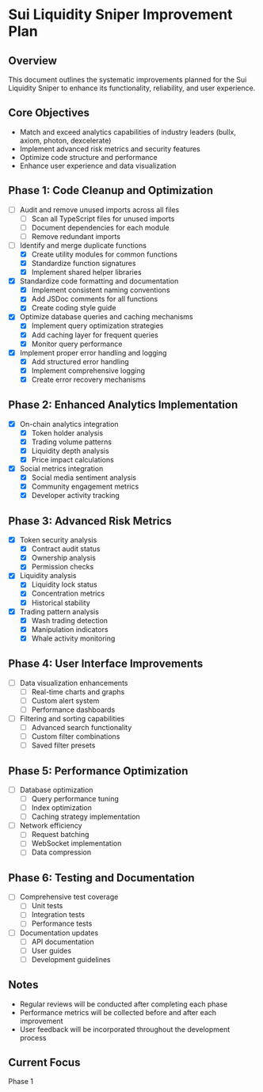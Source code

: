 # Sui Liquidity Sniper Improvement Plan

## Overview

This document outlines the systematic improvements planned for the Sui Liquidity Sniper to enhance its functionality, reliability, and user experience.

## Core Objectives
- Match and exceed analytics capabilities of industry leaders (bullx, axiom, photon, dexcelerate)
- Implement advanced risk metrics and security features
- Optimize code structure and performance
- Enhance user experience and data visualization

## Phase 1: Code Cleanup and Optimization
- [ ] Audit and remove unused imports across all files
  - [ ] Scan all TypeScript files for unused imports
  - [ ] Document dependencies for each module
  - [ ] Remove redundant imports
- [ ] Identify and merge duplicate functions
  - [x] Create utility modules for common functions
  - [x] Standardize function signatures
  - [x] Implement shared helper libraries
- [x] Standardize code formatting and documentation
  - [x] Implement consistent naming conventions
  - [x] Add JSDoc comments for all functions
  - [x] Create coding style guide
- [x] Optimize database queries and caching mechanisms
  - [x] Implement query optimization strategies
  - [x] Add caching layer for frequent queries
  - [x] Monitor query performance
- [x] Implement proper error handling and logging
  - [x] Add structured error handling
  - [x] Implement comprehensive logging
  - [x] Create error recovery mechanisms

## Phase 2: Enhanced Analytics Implementation
- [x] On-chain analytics integration
  - [x] Token holder analysis
  - [x] Trading volume patterns
  - [x] Liquidity depth analysis
  - [x] Price impact calculations
- [x] Social metrics integration
  - [x] Social media sentiment analysis
  - [x] Community engagement metrics
  - [x] Developer activity tracking

## Phase 3: Advanced Risk Metrics
- [x] Token security analysis
  - [x] Contract audit status
  - [x] Ownership analysis
  - [x] Permission checks
- [x] Liquidity analysis
  - [x] Liquidity lock status
  - [x] Concentration metrics
  - [x] Historical stability
- [x] Trading pattern analysis
  - [x] Wash trading detection
  - [x] Manipulation indicators
  - [x] Whale activity monitoring

## Phase 4: User Interface Improvements
- [ ] Data visualization enhancements
  - [ ] Real-time charts and graphs
  - [ ] Custom alert system
  - [ ] Performance dashboards
- [ ] Filtering and sorting capabilities
  - [ ] Advanced search functionality
  - [ ] Custom filter combinations
  - [ ] Saved filter presets

## Phase 5: Performance Optimization
- [ ] Database optimization
  - [ ] Query performance tuning
  - [ ] Index optimization
  - [ ] Caching strategy implementation
- [ ] Network efficiency
  - [ ] Request batching
  - [ ] WebSocket implementation
  - [ ] Data compression

## Phase 6: Testing and Documentation
- [ ] Comprehensive test coverage
  - [ ] Unit tests
  - [ ] Integration tests
  - [ ] Performance tests
- [ ] Documentation updates
  - [ ] API documentation
  - [ ] User guides
  - [ ] Development guidelines

## Notes
- Regular reviews will be conducted after completing each phase
- Performance metrics will be collected before and after each improvement
- User feedback will be incorporated throughout the development process

## Current Focus
Phase 1